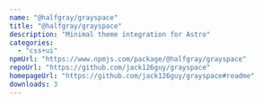 ```yaml
---
name: "@halfgray/grayspace"
title: "@halfgray/grayspace"
description: "Minimal theme integration for Astro"
categories:
  - "css+ui"
npmUrl: "https://www.npmjs.com/package/@halfgray/grayspace"
repoUrl: "https://github.com/jack126guy/grayspace"
homepageUrl: "https://github.com/jack126guy/grayspace#readme"
downloads: 3
---
```

